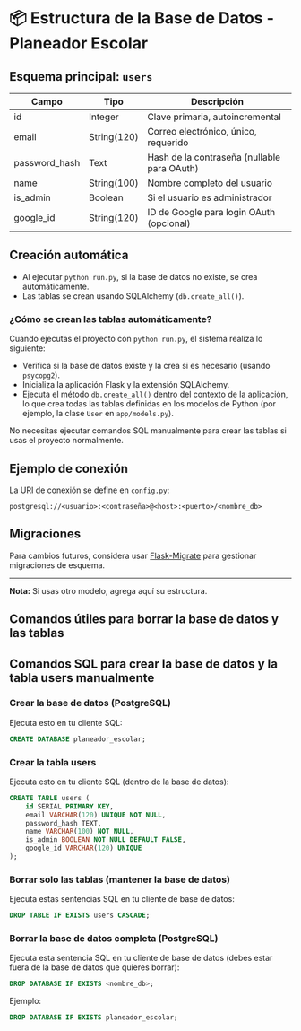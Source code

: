 # 📦 Estructura de la Base de Datos - Planeador Escolar

## Esquema principal: `users`

| Campo        | Tipo         | Descripción                                 |
|--------------|--------------|---------------------------------------------|
| id           | Integer      | Clave primaria, autoincremental             |
| email        | String(120)  | Correo electrónico, único, requerido        |
| password_hash| Text         | Hash de la contraseña (nullable para OAuth) |
| name         | String(100)  | Nombre completo del usuario                 |
| is_admin     | Boolean      | Si el usuario es administrador              |
| google_id    | String(120)  | ID de Google para login OAuth (opcional)    |

## Creación automática

- Al ejecutar `python run.py`, si la base de datos no existe, se crea automáticamente.
- Las tablas se crean usando SQLAlchemy (`db.create_all()`).

### ¿Cómo se crean las tablas automáticamente?

Cuando ejecutas el proyecto con `python run.py`, el sistema realiza lo siguiente:

- Verifica si la base de datos existe y la crea si es necesario (usando `psycopg2`).
- Inicializa la aplicación Flask y la extensión SQLAlchemy.
- Ejecuta el método `db.create_all()` dentro del contexto de la aplicación, lo que crea todas las tablas definidas en los modelos de Python (por ejemplo, la clase `User` en `app/models.py`).

No necesitas ejecutar comandos SQL manualmente para crear las tablas si usas el proyecto normalmente.

## Ejemplo de conexión

La URI de conexión se define en `config.py`:

```
postgresql://<usuario>:<contraseña>@<host>:<puerto>/<nombre_db>
```

## Migraciones

Para cambios futuros, considera usar [Flask-Migrate](https://flask-migrate.readthedocs.io/en/latest/) para gestionar migraciones de esquema.

---

**Nota:** Si usas otro modelo, agrega aquí su estructura.


## Comandos útiles para borrar la base de datos y las tablas

## Comandos SQL para crear la base de datos y la tabla users manualmente

### Crear la base de datos (PostgreSQL)

Ejecuta esto en tu cliente SQL:

```sql
CREATE DATABASE planeador_escolar;
```

### Crear la tabla users

Ejecuta esto en tu cliente SQL (dentro de la base de datos):

```sql
CREATE TABLE users (
	id SERIAL PRIMARY KEY,
	email VARCHAR(120) UNIQUE NOT NULL,
	password_hash TEXT,
	name VARCHAR(100) NOT NULL,
	is_admin BOOLEAN NOT NULL DEFAULT FALSE,
	google_id VARCHAR(120) UNIQUE
);
```

### Borrar solo las tablas (mantener la base de datos)

Ejecuta estas sentencias SQL en tu cliente de base de datos:

```sql
DROP TABLE IF EXISTS users CASCADE;
```

### Borrar la base de datos completa (PostgreSQL)

Ejecuta esta sentencia SQL en tu cliente de base de datos (debes estar fuera de la base de datos que quieres borrar):

```sql
DROP DATABASE IF EXISTS <nombre_db>;
```

Ejemplo:

```sql
DROP DATABASE IF EXISTS planeador_escolar;
```
